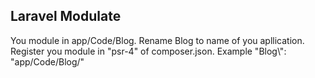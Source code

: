 ## Laravel Modulate

You module in app/Code/Blog. Rename Blog to name of you apllication.
Register you module in "psr-4" of composer.json. Example "Blog\\": "app/Code/Blog/"


